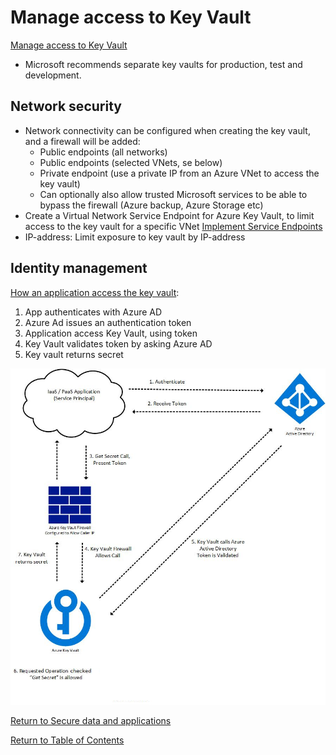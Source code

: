 # Manage access to Key Vault

[Manage access to Key Vault](https://docs.microsoft.com/en-us/azure/key-vault/key-vault-secure-your-key-vault)

* Microsoft recommends separate key vaults for production, test and development.

## Network security

* Network connectivity can be configured when creating the key vault, and a firewall will be added:
   * Public endpoints (all networks)
   * Public endpoints (selected VNets, se below)
   * Private endpoint (use a private IP from an Azure VNet to access the key vault)
   * Can optionally also allow trusted Microsoft services to be able to bypass the firewall (Azure backup, Azure Storage etc)
* Create a Virtual Network Service Endpoint for Azure Key Vault, to limit access to the key vault for a specific VNet [Implement Service Endpoints](../2-Implement%20platform%20protection/18-Implement%20Service%20Endpoints.md)
* IP-address: Limit exposure to key vault by IP-address

## Identity management

[How an application access the key vault](https://docs.microsoft.com/en-us/azure/key-vault/general/authentication#the-key-vault-request-operation-flow-with-authentication):
1. App authenticates with Azure AD
1. Azure Ad issues an authentication token
1. Application access Key Vault, using token
1. Key Vault validates token by asking Azure AD
1. Key vault returns secret

![Key vault authentication flow](img/KeyVaultAuthenticationFlow.png)

[Return to Secure data and applications](README.md)

[Return to Table of Contents](../README.md)